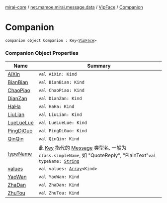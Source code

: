 [mirai-core](../../../index.md) / [net.mamoe.mirai.message.data](../../index.md) / [VipFace](../index.md) / [Companion](./index.md)

# Companion

`companion object Companion : Key<`[`VipFace`](../index.md)`>`

### Companion Object Properties

| Name | Summary |
|---|---|
| [AiXin](-ai-xin.md) | `val AiXin: Kind` |
| [BianBian](-bian-bian.md) | `val BianBian: Kind` |
| [ChaoPiao](-chao-piao.md) | `val ChaoPiao: Kind` |
| [DianZan](-dian-zan.md) | `val DianZan: Kind` |
| [HaHa](-ha-ha.md) | `val HaHa: Kind` |
| [LiuLian](-liu-lian.md) | `val LiuLian: Kind` |
| [LueLueLue](-lue-lue-lue.md) | `val LueLueLue: Kind` |
| [PingDiGuo](-ping-di-guo.md) | `val PingDiGuo: Kind` |
| [QinQin](-qin-qin.md) | `val QinQin: Kind` |
| [typeName](type-name.md) | 此 [Key](../../-message/-key/index.md) 指代的 [Message](../../-message/index.md) 类型名. 一般为 `class.simpleName`, 如 "QuoteReply", "PlainText"`val typeName: `[`String`](https://kotlinlang.org/api/latest/jvm/stdlib/kotlin/-string/index.html) |
| [values](values.md) | `val values: `[`Array`](https://kotlinlang.org/api/latest/jvm/stdlib/kotlin/-array/index.html)`<Kind>` |
| [YaoWan](-yao-wan.md) | `val YaoWan: Kind` |
| [ZhaDan](-zha-dan.md) | `val ZhaDan: Kind` |
| [ZhuTou](-zhu-tou.md) | `val ZhuTou: Kind` |
